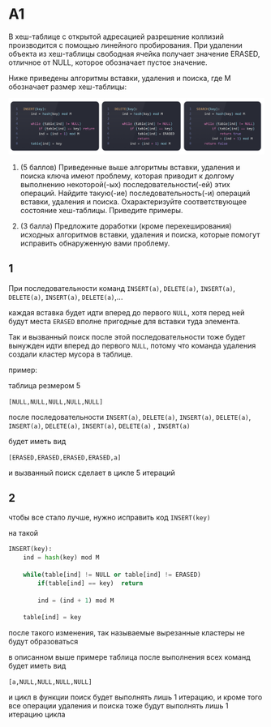 # A1

В хеш-таблице с открытой адресацией разрешение коллизий производится с помощью линейного пробирования. При удалении объекта из хеш-таблицы свободная ячейка получает значение ERASED, отличное от NULL, которое обозначает пустое значение. 

Ниже приведены алгоритмы вставки, удаления и поиска, где M обозначает размер хеш-таблицы:

![alt text](assets/a1.png)

1. (5 баллов) Приведенные выше алгоритмы вставки, удаления и поиска ключа имеют проблему, которая приводит к долгому выполнению некоторой(-ых) последовательности(-ей) этих операций.
Найдите такую(-ие) последовательность(-и) операций вставки, удаления и поиска.
Охарактеризуйте соответствующее состояние хеш-таблицы. Приведите примеры.

2. (3 балла) Предложите доработки (кроме перехеширования) исходных алгоритмов вставки, удаления и поиска, которые помогут исправить обнаруженную вами проблему. 

## 1

При последовательности команд ```INSERT(a)```, ```DELETE(a)```,  ```INSERT(a)```, ```DELETE(a)```, ```INSERT(a)```, ```DELETE(a)```,...

каждая вставка будет идти вперед до первого ```NULL```, хотя перед ней будут места ```ERASED``` вполне пригодные для вставки туда элемента. 

Так и вызванный поиск после этой последовательности тоже будет вынужден идти вперед до первого ```NULL```, потому что команда удаления создали кластер мусора в таблице.

пример:

таблица резмером 5

```[NULL,NULL,NULL,NULL,NULL]```

после последовательности 
 ```INSERT(a)```, ```DELETE(a)```,  ```INSERT(a)```, ```DELETE(a)```,  ```INSERT(a)```, ```DELETE(a)```,  ```INSERT(a)```, ```DELETE(a)``` , ```INSERT(a)```

 будет иметь вид

 ```[ERASED,ERASED,ERASED,ERASED,a]```

 и вызванный поиск сделает в цикле 5 итераций

## 2

чтобы все стало лучше, нужно исправить код ```INSERT(key)```

на такой

```python
INSERT(key):
    ind = hash(key) mod M

    while(table[ind] != NULL or table[ind] != ERASED)
        if(table[ind] == key)  return

        ind = (ind + 1) mod M
    
    table[ind] = key
```

после такого изменения, так называемые вырезанные кластеры не будут образоваться

в описанном выше примере таблица после выполнения всех команд будет иметь вид

```[a,NULL,NULL,NULL,NULL]```

и цикл в функции поиск будет выполнять лишь 1 итерацию, и кроме того все операции удаления и поиска тоже будут выполнять лишь 1 итерацию цикла
